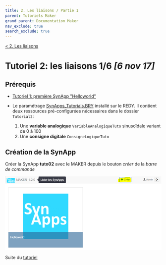 ```yaml
---
title: 2. Les liaisons / Partie 1
parent: Tutoriels Maker
grand_parent: Documentation Maker
nav_exclude: true
search_exclude: true
---
```


[< 2. Les liaisons](./index.md)

# Tutoriel 2: les liaisons **1/6** *[6 nov 17]*

## Prérequis

* [Tutoriel 1: première SynApp "Helloworld"](../tuto01/index.md)

* Le paramétrage [SynApps_Tutorials.BRY](../config/SynApps_Tutorials.BRY) installé sur le REDY. Il contient deux ressources pré-configurées nécessaires dans le dossier ```Tutorial2```:
    1. Une **variable analogique** ```VariableAnalogiqueTuto``` sinusoïdale variant de 0 à 100
    2. Une **consigne digitale** ```ConsigneLogiqueTuto```

## Création de la SynApp

Créer la SynApp **tuto02** avec le MAKER depuis le bouton *créer* de la *barre de commande*

![Créer une SynApp](assets/createSynApp.png)

Suite du [tutoriel](part2.md)
